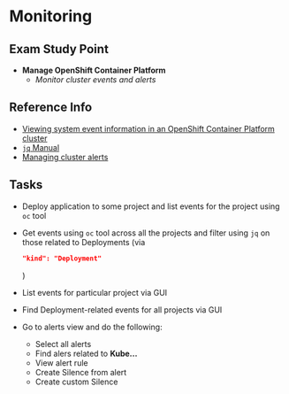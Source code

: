 # Monitoring

## Exam Study Point

* **Manage OpenShift Container Platform**
    * _Monitor cluster events and alerts_

## Reference Info

* [Viewing system event information in an OpenShift Container Platform cluster](https://docs.openshift.com/container-platform/4.2/nodes/clusters/nodes-containers-events.html)
* [`jq` Manual](https://stedolan.github.io/jq/manual/)
* [Managing cluster alerts](https://docs.openshift.com/container-platform/4.2/monitoring/cluster_monitoring/managing-cluster-alerts.html)

## Tasks

* Deploy application to some project and list events for the project using
    `oc` tool
* Get events using `oc` tool across all the projects and filter using `jq` on those related to
    Deployments (via 
    
    ```JSON
    "kind": "Deployment"
    ```
    
    )
* List events for particular project via GUI
* Find Deployment-related events for all projects via GUI
* Go to alerts view and do the following:
    * Select all alerts
    * Find alers related to **Kube...**
    * View alert rule
    * Create Silence from alert
    * Create custom Silence